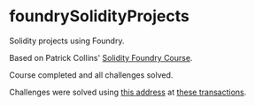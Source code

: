 # foundrySolidityProjects

Solidity projects using Foundry.

Based on Patrick Collins' [Solidity Foundry Course](https://github.com/Cyfrin/foundry-full-course-f23).

Course completed and all challenges solved.

Challenges were solved using [this address](https://sepolia.etherscan.io/address/0xcf78399b272e71f23f00b453005e9ba0efa9fcdc) at [these transactions](https://sepolia.etherscan.io/token/0x76b50696b8effca6ee6da7f6471110f334536321?a=0xcf78399b272e71f23f00b453005e9ba0efa9fcdc).
